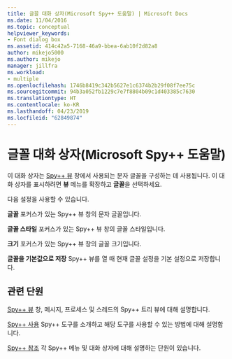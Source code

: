```yaml
---
title: 글꼴 대화 상자(Microsoft Spy++ 도움말) | Microsoft Docs
ms.date: 11/04/2016
ms.topic: conceptual
helpviewer_keywords:
- Font dialog box
ms.assetid: 414c42a5-7168-46a9-bbea-6ab10f2d82a8
author: mikejo5000
ms.author: mikejo
manager: jillfra
ms.workload:
- multiple
ms.openlocfilehash: 1746b8419c342b5627e1c6374b2b29f08f7ee75c
ms.sourcegitcommit: 94b3a052fb1229c7e7f8804b09c1d403385c7630
ms.translationtype: HT
ms.contentlocale: ko-KR
ms.lasthandoff: 04/23/2019
ms.locfileid: "62849874"
---
```

# <a name="font-dialog-box-microsoft-spy-help"></a>글꼴 대화 상자(Microsoft Spy++ 도움말)
이 대화 상자는 [Spy++ 뷰](../debugger/spy-increment-views.md) 창에서 사용되는 문자 글꼴을 구성하는 데 사용됩니다. 이 대화 상자를 표시하려면 **뷰** 메뉴를 확장하고 **글꼴**을 선택하세요.

 다음 설정을 사용할 수 있습니다.

 **글꼴** 포커스가 있는 Spy++ 뷰 창의 문자 글꼴입니다.

 **글꼴 스타일** 포커스가 있는 Spy++ 뷰 창의 글꼴 스타일입니다.

 **크기** 포커스가 있는 Spy++ 뷰 창의 글꼴 크기입니다.

 **글꼴을 기본값으로 저장** Spy++ 뷰를 열 때 현재 글꼴 설정을 기본 설정으로 저장합니다.

## <a name="related-sections"></a>관련 단원
 [Spy++ 뷰](../debugger/spy-increment-views.md) 창, 메시지, 프로세스 및 스레드의 Spy++ 트리 뷰에 대해 설명합니다.

 [Spy++ 사용](../debugger/using-spy-increment.md) Spy++ 도구를 소개하고 해당 도구를 사용할 수 있는 방법에 대해 설명합니다.

 [Spy++ 참조](../debugger/spy-increment-reference.md) 각 Spy++ 메뉴 및 대화 상자에 대해 설명하는 단원이 있습니다.